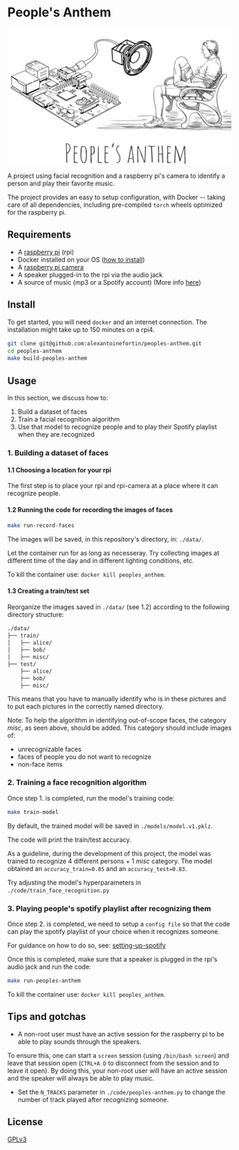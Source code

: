 # People's Anthem

![peoples-anthem-logo](./assets/logo.png "People's anthem")

A project using facial recognition and a raspberry pi's camera to identify a person and play their favorite music.

The project provides an easy to setup configuration, with Docker -- taking care of all dependencies, including pre-compiled `torch` wheels optimized for the raspberry pi.

## Requirements

* A [raspberry pi](https://www.raspberrypi.org/) (rpi)
* Docker installed on your OS ([how to install](https://docs.docker.com/engine/install/debian/))
* A [raspberry pi camera](https://www.raspberrypi.org/products/camera-module-v2/)
* A speaker plugged-in to the rpi via the audio jack
* A source of music (mp3 or a Spotify account) (More info [here](doc/setting-up-spotify.md))


## Install
To get started, you will need `docker` and an internet connection.
The installation might take up to 150 minutes on a rpi4.

```bash
git clone git@github.com:alexantoinefortin/peoples-anthem.git
cd peoples-anthem
make build-peoples-anthem
```

## Usage
In this section, we discuss how to:
1. Build a dataset of faces
2. Train a facial recognition algorithm
3. Use that model to recognize people and to play their Spotify playlist when they are recognized

### 1. Building a dataset of faces

#### 1.1 Choosing a location for your rpi
The first step is to place your rpi and rpi-camera at a place where it can recognize people.

#### 1.2 Running the code for recording the images of faces
```bash
make run-record-faces
```
The images will be saved, in this repository's directory, in: `./data/`.

Let the container run for as long as necesseray. Try collecting images at different time of the day and in different lighting conditions, etc.

To kill the container use: `docker kill peoples_anthem`.

#### 1.3 Creating a train/test set
Reorganize the images saved in `./data/` (see 1.2) according to the following directory structure:

```
./data/
├── train/
│   ├── alice/
│   ├── bob/
│   ├── misc/
├── test/
    ├── alice/
    ├── bob/
    ├── misc/
```

This means that you have to manually identify who is in these pictures and to put each pictures in the correctly named directory.

Note: To help the algorithm in identifying out-of-scope faces, the category _misc_, as seen above, should be added. This category should include images of:
* unrecognizable faces
* faces of people you do not want to recognize
* non-face items

### 2. Training a face recognition algorithm
Once step 1. is completed, run the model's training code:

```bash
make train-model
```

By default, the trained model will be saved in `./models/model.v1.pklz`.

The code will print the train/test accuracy.

As a guideline, during the development of this project, the model was trained to recognize 4 different persons + 1 _misc_ category. The model obtained an `accuracy_train=0.85` and an `accuracy_test=0.83`.

Try adjusting the model's hyperparameters in `./code/train_face_recognition.py`

### 3. Playing people's spotify playlist after recognizing them
Once step 2. is completed, we need to setup a `config file` so that the code can play the spotify playlist of your choice when it recognizes someone.

For guidance on how to do so, see: [setting-up-spotify](doc/setting-up-spotify.md)

Once this is completed, make sure that a speaker is plugged in the rpi's audio jack and run the code:
```bash
make run-peoples-anthem
```
To kill the container use: `docker kill peoples_anthem`.

## Tips and gotchas
* A non-root user must have an active session for the raspberry pi to be able to play sounds through the speakers.

To ensure this, one can start a `screen` session (using `/bin/bash screen`) and leave that session open (`CTRL+A D` to disconnect from the session and to leave it open). By doing this, your non-root user will have an active session and the speaker will always be able to play music.
* Set the `N_TRACKS` parameter in `./code/peoples-anthem.py` to change the number of track played after recognizing someone.

## License

[GPLv3](LICENSE)
